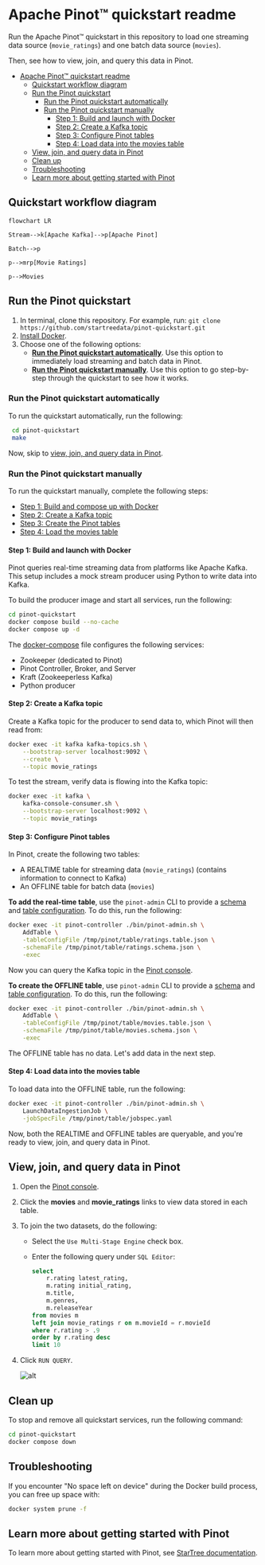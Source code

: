 # Apache Pinot™ quickstart readme

Run the Apache Pinot™ quickstart in this repository to load one streaming data source (`movie_ratings`) and one batch data source (`movies`). 

Then, see how to view, join, and query this data in Pinot.

- [Apache Pinot™ quickstart readme](#apache-pinot-quickstart-readme)
  - [Quickstart workflow diagram](#quickstart-workflow-diagram)
  - [Run the Pinot quickstart](#run-the-pinot-quickstart)
    - [Run the Pinot quickstart automatically](#run-the-pinot-quickstart-automatically)
    - [Run the Pinot quickstart manually](#run-the-pinot-quickstart-manually)
      - [Step 1: Build and launch with Docker](#step-1-build-and-launch-with-docker)
      - [Step 2: Create a Kafka topic](#step-2-create-a-kafka-topic)
      - [Step 3: Configure Pinot tables](#step-3-configure-pinot-tables)
      - [Step 4: Load data into the movies table](#step-4-load-data-into-the-movies-table)
  - [View, join, and query data in Pinot](#view-join-and-query-data-in-pinot)
  - [Clean up](#clean-up)
  - [Troubleshooting](#troubleshooting)
  - [Learn more about getting started with Pinot](#learn-more-about-getting-started-with-pinot)
 
## Quickstart workflow diagram

```mermaid
flowchart LR

Stream-->k[Apache Kafka]-->p[Apache Pinot]

Batch-->p

p-->mrp[Movie Ratings]

p-->Movies
```

## Run the Pinot quickstart

1. In terminal, clone this repository. For example, run: `git clone https://github.com/startreedata/pinot-quickstart.git`
2. [Install Docker](https://docs.docker.com/get-docker/). 
3. Choose one of the following options:
   - [**Run the Pinot quickstart automatically**](#run-the-pinot-quickstart-automatically). Use this option to immediately load streaming and batch data in Pinot.
   - [**Run the Pinot quickstart manually**](#run-the-pinot-quickstart-manually). Use this option to go step-by-step through the quickstart to see how it works.

### Run the Pinot quickstart automatically

To run the quickstart automatically, run the following:

```bash
 cd pinot-quickstart
 make
```

Now, skip to [view, join, and query data in Pinot](#view-join-and-query-data-in-pinot).

### Run the Pinot quickstart manually

To run the quickstart manually, complete the following steps:
- [Step 1: Build and compose up with Docker](#step-1-build-and-compose-up-with-docker)
- [Step 2: Create a Kafka topic](#step-2-create-a-kafka-topic)
- [Step 3: Create the Pinot tables](#step-3-create-the-pinot-tables)
- [Step 4: Load the movies table](#step-4-load-the-movies-table)

#### Step 1: Build and launch with Docker

Pinot queries real-time streaming data from platforms like Apache Kafka.
This setup includes a mock stream producer using Python to write data into Kafka.

To build the producer image and start all services, run the following:

```bash
cd pinot-quickstart
docker compose build --no-cache
docker compose up -d
```

The [docker-compose](./docker-compose.yml) file configures the following services:

- Zookeeper (dedicated to Pinot)
- Pinot Controller, Broker, and Server
- Kraft (Zookeeperless Kafka)
- Python producer

#### Step 2: Create a Kafka topic

Create a Kafka topic for the producer to send data to, which Pinot will then read from:

```bash
docker exec -it kafka kafka-topics.sh \
    --bootstrap-server localhost:9092 \
    --create \
    --topic movie_ratings
```

To test the stream, verify data is flowing into the Kafka topic:

```bash
docker exec -it kafka \
    kafka-console-consumer.sh \
    --bootstrap-server localhost:9092 \
    --topic movie_ratings
```

#### Step 3: Configure Pinot tables

In Pinot, create the following two tables:

- A REALTIME table for streaming data (`movie_ratings`) (contains information to connect to Kafka)
- An OFFLINE table for batch data (`movies`)

**To add the real-time table**, use the `pinot-admin` CLI to provide a [schema](./table/ratings.schema.json) 
and [table configuration](./table/ratings.table.json). To do this, run the following:

```bash
docker exec -it pinot-controller ./bin/pinot-admin.sh \
    AddTable \
    -tableConfigFile /tmp/pinot/table/ratings.table.json \
    -schemaFile /tmp/pinot/table/ratings.schema.json \
    -exec
```

Now you can query the Kafka topic in the [Pinot console](http://localhost:9000/#/query?query=select+*+from+movie_ratings+limit+10&tracing=false&useMSE=false).

**To create the OFFLINE table**, use `pinot-admin` CLI to provide a [schema](table/movies.schema.json)
and [table configuration](table/movies.table.json). To do this, run the following:

```bash
docker exec -it pinot-controller ./bin/pinot-admin.sh \
    AddTable \
    -tableConfigFile /tmp/pinot/table/movies.table.json \
    -schemaFile /tmp/pinot/table/movies.schema.json \
    -exec
```

The OFFLINE table has no data. Let's add data in the next step.

#### Step 4: Load data into the movies table

To load data into the OFFLINE table, run the following:

```bash
docker exec -it pinot-controller ./bin/pinot-admin.sh \
    LaunchDataIngestionJob \
    -jobSpecFile /tmp/pinot/table/jobspec.yaml
```
Now, both the REALTIME and OFFLINE tables are queryable, and you're ready to view, join, and query data in Pinot.

## View, join, and query data in Pinot

1. Open the [Pinot console](http://localhost:9000/#/query). 
2. Click the **movies** and **movie_ratings** links to view data stored in each table. 
3. To join the two datasets, do the following:
   - Select the `Use Multi-Stage Engine` check box.
   - Enter the following query under `SQL Editor`:

        ```sql
        select 
            r.rating latest_rating, 
            m.rating initial_rating, 
            m.title, 
            m.genres, 
            m.releaseYear 
        from movies m
        left join movie_ratings r on m.movieId = r.movieId
        where r.rating > .9
        order by r.rating desc
        limit 10

        ```

4. Click `RUN QUERY`.

    ![alt](./images/results.png)

## Clean up

To stop and remove all quickstart services, run the following command:

```bash
cd pinot-quickstart
docker compose down
```

## Troubleshooting

If you encounter "No space left on device" during the Docker build process, you can free up space with:

```bash
docker system prune -f
```

## Learn more about getting started with Pinot

To learn more about getting started with Pinot, see [StarTree documentation](https://dev.startree.ai/docs/pinot/getting-started/quick-start).
